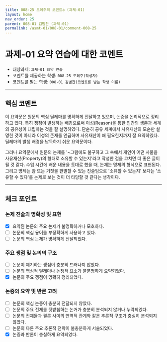 ```yaml
---
title: 008-25 도혜주의 코멘트a (과제-01) 
layout: home
nav_order: 25
parent: 008-01 김범찬 (과제-01)
permalink: /asmt-01/008-01/comment-008-25
---
```


# 과제-01 요약 연습에 대한 코멘트

- 대상과제: `과제-01 요약 연습`
- 코멘트를 제공하는 학생: `008-25 도혜주(작성자)` 
- 코멘트를 받는 학생: `008-01 김범찬(코멘트를 받는 학생 이름)` 

---

## 핵심 코멘트

이 요약문은 원문의 핵심 딜레마를 명확하게 전달하고 있으며, 논증을 논리적으로 정리하고 있다. 특히 쟁점이 발생하는 배경으로써 이성(Reason)을 통한 인간의 생존과 세계의 공유성이 대립하는 것을 잘 설명하였다. 단순히 공유 세계에서 사유재산의 모순만 설명한 것이 아니라 이성의 존재를 언급하며 사유재산이 왜 필요한지까지 잘 요약하였다. 딜레마의 발생 배경을 납득하기 쉬운 요약문이다. 

그러나 요약문에서 원문의 논제를 '~그럼에도 불구하고 그 속에서 개인이 어떤 사물을 사유재산(Property)의 형태로 소유할 수 있는지'라고 작성한 점을 고치면 더 좋은 글이 될 것 같다. 수업 시간에 배운 내용을 토대로 했을 때, 논제는 명제의 형식으로 표현된다. 그리고 명제는 참 또는 거짓을 판별할 수 있는 진술임으로 '소유할 수 있는지' 보다는 '소유할 수 있다'를 논제로 보는 것이 더 타당할 것 같다는 생각이다. 

---

## 체크 포인트

### 논제 진술의 명확성 및 표현  
- [x] 요약된 논문의 주요 논제가 불명확하거나 모호하다.  
- [ ] 논문의 핵심 용어를 부정확하게 사용하고 있다.  
- [ ] 논문의 핵심 논제가 명확하게 전달되었다.  

### 주요 쟁점 및 논의의 구조  
- [ ] 논문이 제기하는 쟁점이 충분히 드러나지 않았다.  
- [ ] 논문의 핵심적 딜레마나 논쟁적 요소가 불분명하게 요약되었다.  
- [x] 논문의 주요 쟁점이 명확히 정리되었다.  

### 논증의 요약 및 반론 고려  
- [ ] 논문의 핵심 논증이 충분히 전달되지 않았다.  
- [ ] 논문의 주요 전제를 뒷받침하는 논거가 충분히 분석되지 않거나 누락되었다.  
- [ ] 논문의 전제들과 결론 사이의 연역적 관계와 같은 추론적 구조가 충실히 분석되지 않았다.  
- [ ] 논문의 다른 주요 추론적 전략이 불충분하게 서술되었다.
- [x] 논증과 반론이 충실하게 요약되었다. 